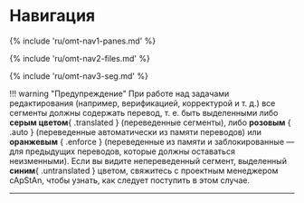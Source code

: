 # Навигация

<!-- section: navigation panes -->

{% include 'ru/omt-nav1-panes.md' %}

<!-- section: navigation files -->

{% include 'ru/omt-nav2-files.md' %}

<!-- section: navigation segments -->

{% include 'ru/omt-nav3-seg.md' %}

<!-- prettier-ignore -->
!!! warning "Предупреждение"
    При работе над задачами редактирования (например, верификацией, корректурой и т. д.) все сегменты должны содержать перевод, т. е. быть выделенными либо **серым цветом**{ .translated } (переведенные сегменты), либо **розовым** { .auto } (переведенные автоматически из памяти переводов) или **оранжевым** { .enforce } (переведенные из памяти и заблокированные — для предыдущих переводов, которые должны оставаться неизменными). Если вы видите непереведенный сегмент, выделенный **синим**{ .untranslated } цветом, свяжитесь с проектным менеджером cApStAn, чтобы узнать, как следует поступить в этом случае.

---

